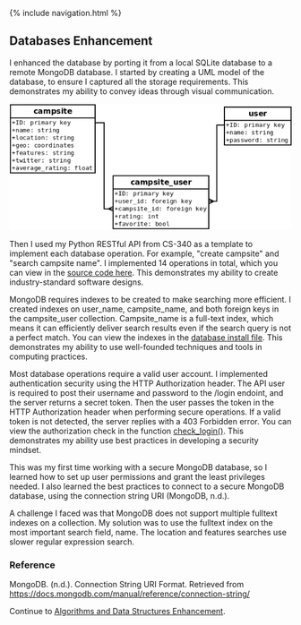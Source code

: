 {% include navigation.html %}
## Databases Enhancement ##

I enhanced the database by porting it from a local SQLite database to a remote MongoDB database. I started by creating a UML model of the database, to ensure I captured all the storage requirements. This demonstrates my ability to convey ideas through visual communication.

![UML model](campsite_user.png)

Then I used my Python RESTful API from CS-340 as a template to implement each database operation. For example, "create campsite" and "search campsite name". I implemented 14 operations in total, which you can view in the [source code here](https://github.com/DaveMcW/davemcw.github.io/blob/master/Database%20Server/database.py). This demonstrates my ability to create industry-standard software designs.

MongoDB requires indexes to be created to make searching more efficient. I created indexes on user_name, campsite_name, and both foreign keys in the campsite_user collection. Campsite_name is a full-text index, which means it can efficiently deliver search results even if the search query is not a perfect match. You can view the indexes in the [database install file](https://github.com/DaveMcW/davemcw.github.io/blob/master/Database%20Server/create_database.js). This demonstrates my ability to use well-founded techniques and tools in computing practices.

Most database operations require a valid user account. I implemented authentication security using the HTTP Authorization header. The API user is required to post their username and password to the /login endoint, and the server returns a secret token. Then the user passes the token in the HTTP Authorization header when performing secure operations. If a valid token is not detected, the server replies with a 403 Forbidden error. You can view the authorization check in the function [check_login()](https://github.com/DaveMcW/davemcw.github.io/blob/master/Database%20Server/database.py#L25). This demonstrates my ability use best practices in developing a security mindset.

This was my first time working with a secure MongoDB database, so I learned how to set up user permissions and grant the least privileges needed. I also learned the best practices to connect to a secure MongoDB database, using the connection string URI (MongoDB, n.d.).

A challenge I faced was that MongoDB does not support multiple fulltext indexes on a collection. My solution was to use the fulltext index on the most important search field, name. The location and features searches use slower regular expression search.

### Reference ###

MongoDB. (n.d.). Connection String URI Format. Retrieved from https://docs.mongodb.com/manual/reference/connection-string/

Continue to [Algorithms and Data Structures Enhancement](/algorithms_and_data_structures.html).
